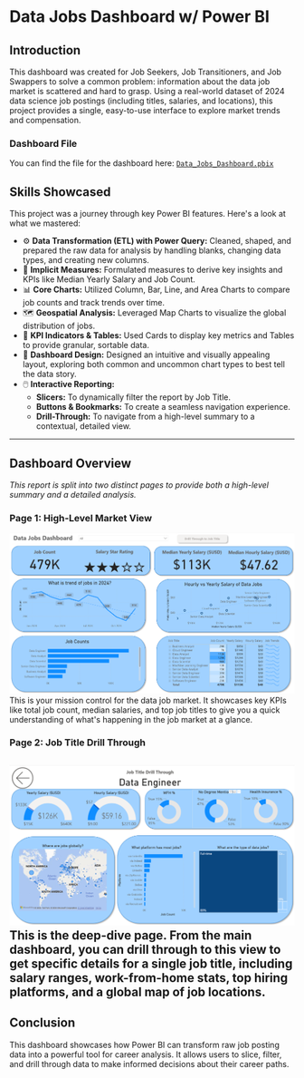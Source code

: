 # Data Jobs Dashboard w/ Power BI
## Introduction
This dashboard was created for Job Seekers, Job Transitioners, and Job Swappers to solve a common problem: information about the data job market is scattered and hard to grasp. Using a real-world dataset of 2024 data science job postings (including titles, salaries, and locations), this project provides a single, easy-to-use interface to explore market trends and compensation.

### Dashboard File
You can find the file for the dashboard here: [`Data_Jobs_Dashboard.pbix`](https://github.com/usman-zaka/job-data-visualisation/blob/main/Data_Jobs_Dashboard.pbix)

## Skills Showcased
This project was a journey through key Power BI features. Here's a look at what we mastered:

- ⚙️ **Data Transformation (ETL) with Power Query:** Cleaned, shaped, and prepared the raw data for analysis by handling blanks, changing data types, and creating new columns.
- 🧮 **Implicit Measures:** Formulated measures to derive key insights and KPIs like Median Yearly Salary and Job Count.
- 📊 **Core Charts:** Utilized Column, Bar, Line, and Area Charts to compare job counts and track trends over time.
- 🗺️ **Geospatial Analysis:** Leveraged Map Charts to visualize the global distribution of jobs.
- 🔢 **KPI Indicators & Tables:** Used Cards to display key metrics and Tables to provide granular, sortable data.
- 🎨 **Dashboard Design:** Designed an intuitive and visually appealing layout, exploring both common and uncommon chart types to best tell the data story.
- 🖱️ **Interactive Reporting:**
  - **Slicers:** To dynamically filter the report by Job Title.
  - **Buttons & Bookmarks:** To create a seamless navigation experience.
  - **Drill-Through:** To navigate from a high-level summary to a contextual, detailed view.
---
 ## Dashboard Overview
*This report is split into two distinct pages to provide both a high-level summary and a detailed analysis.*

### Page 1: High-Level Market View
![Main View](https://github.com/usman-zaka/job-data-visualisation/blob/main/Data_Jobs_Dashboard_Main_View.png)
This is your mission control for the data job market. It showcases key KPIs like total job count, median salaries, and top job titles to give you a quick understanding of what's happening in the job market at a glance.

### Page 2: Job Title Drill Through
![Drill Through View](https://github.com/usman-zaka/job-data-visualisation/blob/main/Data_Jobs_Dashboard_Drillthrough.png)
This is the deep-dive page. From the main dashboard, you can drill through to this view to get specific details for a single job title, including salary ranges, work-from-home stats, top hiring platforms, and a global map of job locations.
---
## Conclusion
This dashboard showcases how Power BI can transform raw job posting data into a powerful tool for career analysis. It allows users to slice, filter, and drill through data to make informed decisions about their career paths.
